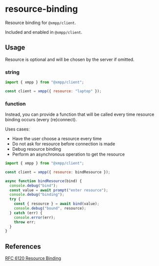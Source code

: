 # resource-binding

Resource binding for `@xmpp/client`.

Included and enabled in `@xmpp/client`.

## Usage

Resource is optional and will be chosen by the server if omitted.

### string

```js
import { xmpp } from "@xmpp/client";

const client = xmpp({ resource: "laptop" });
```

### function

Instead, you can provide a function that will be called every time resource binding occurs (every (re)connect).

Uses cases:

- Have the user choose a resource every time
- Do not ask for resource before connection is made
- Debug resource binding
- Perform an asynchronous operation to get the resource

```js
import { xmpp } from "@xmpp/client";

const client = xmpp({ resource: bindResource });

async function bindResource(bind) {
  console.debug("bind");
  const value = await prompt("enter resource");
  console.debug("binding");
  try {
    const { resource } = await bind(value);
    console.debug("bound", resource);
  } catch (err) {
    console.error(err);
    throw err;
  }
}
```

## References

[RFC 6120 Resource Binding](https://xmpp.org/rfcs/rfc6120.html#bind)
